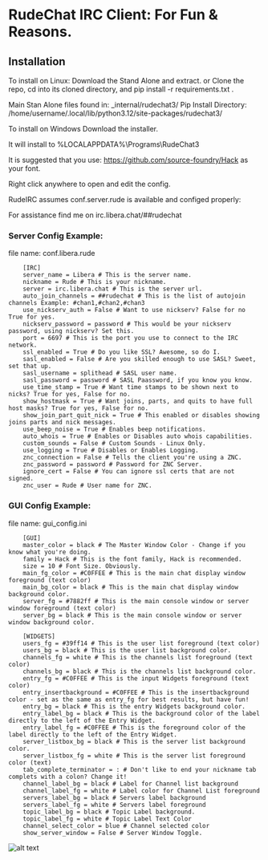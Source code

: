 # RudeChat IRC Client: For Fun & Reasons.
## Installation    
To install on Linux:
        Download the Stand Alone and extract. 
        or
        Clone the repo, cd into its cloned directory, and pip install -r requirements.txt .

Main Stan Alone files found in: \_internal\/rudechat3\/
Pip Install Directory: \/home\/username\/.local\/lib\/python3.12\/site-packages\/rudechat3\/

To install on Windows Download the installer.

It will install to %LOCALAPPDATA%\Programs\RudeChat3

It is suggested that you use: https://github.com/source-foundry/Hack as your font.
        
Right click anywhere to open and edit the config.
        
RudeIRC assumes conf.server.rude is available and configed properly:

For assistance find me on irc.libera.chat/##rudechat

### Server Config Example:

file name: conf.libera.rude

        [IRC]
        server_name = Libera # This is the server name. 
        nickname = Rude # This is your nickname.
        server = irc.libera.chat # This is the server url. 
        auto_join_channels = ##rudechat # This is the list of autojoin channels Example: #chan1,#chan2,#chan3
        use_nickserv_auth = False # Want to use nickserv? False for no True for yes.
        nickserv_password = password # This would be your nickserv password, using nickserv? Set this.
        port = 6697 # This is the port you use to connect to the IRC network. 
        ssl_enabled = True # Do you like SSL? Awesome, so do I. 
        sasl_enabled = False # Are you skilled enough to use SASL? Sweet, set that up. 
        sasl_username = splithead # SASL user name. 
        sasl_password = password # SASL Paassword, if you know you know. 
        use_time_stamp = True # Want time stamps to be shown next to nicks? True for yes, False for no. 
        show_hostmask = True # Want joins, parts, and quits to have full host masks? True for yes, False for no. 
        show_join_part_quit_nick = True # This enabled or disables showing joins parts and nick messages. 
        use_beep_noise = True # Enables beep notifications. 
        auto_whois = True # Enables or Disables auto whois capabilities. 
        custom_sounds = False # Custom Sounds - Linux Only.
        use_logging = True # Disables or Enables Logging. 
        znc_connection = False # Tells the client you're using a ZNC. 
        znc_password = password # Password for ZNC Server. 
        ignore_cert = False # You can ignore ssl certs that are not signed. 
        znc_user = Rude # User name for ZNC. 

### GUI Config Example:

file name: gui_config.ini

        [GUI]
        master_color = black # The Master Window Color - Change if you know what you're doing. 
        family = Hack # This is the font family, Hack is recommended. 
        size = 10 # Font Size. Obviously. 
        main_fg_color = #C0FFEE # This is the main chat display window foreground (text color)
        main_bg_color = black # This is the main chat display window background color.
        server_fg = #7882ff # This is the main console window or server window foreground (text color)
        server_bg = black # This is the main console window or server window background color. 
        
        [WIDGETS]
        users_fg = #39ff14 # This is the user list foreground (text color)
        users_bg = black # This is the user list background color. 
        channels_fg = white # This is the channels list foreground (text color)
        channels_bg = black # This is the channels list background color. 
        entry_fg = #C0FFEE # This is the input Widgets foreground (text color)
        entry_insertbackground = #C0FFEE # This is the insertbackground color - set as the same as entry_fg for best results, but have fun!
        entry_bg = black # This is the entry Widgets background color. 
        entry_label_bg = black # This is the background color of the label directly to the left of the Entry Widget. 
        entry_label_fg = #C0FFEE # This is the foreground color of the label directly to the left of the Entry Widget.
        server_listbox_bg = black # This is the server list background color. 
        server_listbox_fg = white # This is the server list foreground color (text)
        tab_complete_terminator = : # Don't like to end your nickname tab complets with a colon? Change it!
        channel_label_bg = black # Label for Channel list background
        channel_label_fg = white # Label color for Channel List foreground
        servers_label_bg = black # Servers label background
        servers_label_fg = white # Servers label foreground 
        topic_label_bg = black # Topic Label background. 
        topic_label_fg = white # Topic Label Text Color
        channel_select_color = blue # Channel selected color
        show_server_window = False # Server Window Toggle. 

![alt text](https://i.imgur.com/2DmsET8.png)
